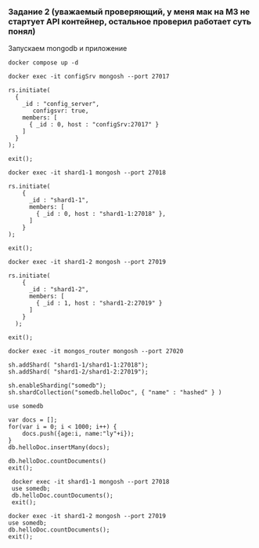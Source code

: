 ### Задание 2 (уважаемый проверяющий, у меня мак на М3 не стартует API контейнер, остальное проверил работает суть понял)

Запускаем mongodb и приложение

```shell
docker compose up -d
```

```инициализируйте сервер конфигурации выполнив поочередно команды
docker exec -it configSrv mongosh --port 27017

rs.initiate(
  {
    _id : "config_server",
       configsvr: true,
    members: [
      { _id : 0, host : "configSrv:27017" }
    ]
  }
);

exit();
```

```инициализируйте шарды выполнив поочередно команды
docker exec -it shard1-1 mongosh --port 27018

rs.initiate(
    {
      _id : "shard1-1",
      members: [
        { _id : 0, host : "shard1-1:27018" },
      ]
    }
);

exit();

docker exec -it shard1-2 mongosh --port 27019

rs.initiate(
    {
      _id : "shard1-2",
      members: [
        { _id : 1, host : "shard1-2:27019" }
      ]
    }
  );

exit();
```
 
```инициализируйте роутер и наполните его данными выполнив поочередно команды должно получиться 1000 записей
docker exec -it mongos_router mongosh --port 27020

sh.addShard( "shard1-1/shard1-1:27018");
sh.addShard( "shard1-2/shard1-2:27019");

sh.enableSharding("somedb");
sh.shardCollection("somedb.helloDoc", { "name" : "hashed" } )

use somedb

var docs = [];
for(var i = 0; i < 1000; i++) {
    docs.push({age:i, name:"ly"+i});
}
db.helloDoc.insertMany(docs);

db.helloDoc.countDocuments() 
exit();
```

``` сделайте проверку на первом шарде получится 492 документа
 docker exec -it shard1-1 mongosh --port 27018
 use somedb;
 db.helloDoc.countDocuments();
 exit();
``` 

``` сделайте проверку на втором шарде получится 508 документов
docker exec -it shard1-2 mongosh --port 27019
use somedb;
db.helloDoc.countDocuments();
exit();
```
